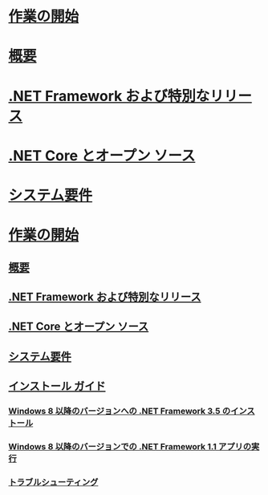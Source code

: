 # [作業の開始](index.md)
# [概要](overview.md)
# [.NET Framework および特別なリリース](the-net-framework-and-out-of-band-releases.md)
# [.NET Core とオープン ソース](net-core-and-open-source.md)
# [システム要件](system-requirements.md)
# [作業の開始](index.md)
## [概要](overview.md)
## [.NET Framework および特別なリリース](the-net-framework-and-out-of-band-releases.md)
## [.NET Core とオープン ソース](net-core-and-open-source.md)
## [システム要件](system-requirements.md)
## [インストール ガイド](guide-for-developers.md)
### [Windows 8 以降のバージョンへの .NET Framework 3.5 のインストール](net-framework-3-5-on-windows-8-plus.md)
### [Windows 8 以降のバージョンでの .NET Framework 1.1 アプリの実行](run-net-framework-1-1-apps.md)
### [トラブルシューティング](troubleshoot-blocked-installations-and-uninstallations.md)
